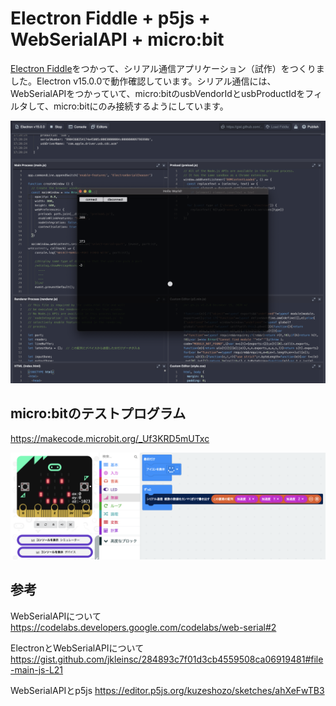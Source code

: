 # Electron Fiddle + p5js + WebSerialAPI + micro:bit

<a href = "https://www.electronjs.org/fiddle">Electron Fiddle</a>をつかって、シリアル通信アプリケーション（試作）をつくりました。Electron v15.0.0で動作確認しています。シリアル通信には、WebSerialAPIをつかっていて、micro:bitのusbVendorIdとusbProductIdをフィルタして、micro:bitにのみ接続するようにしています。

<img src = "./screenshot.png"></img>



## micro:bitのテストプログラム

https://makecode.microbit.org/_Uf3KRD5mUTxc

<img src = "./microbit.png"></img>


## 参考

WebSerialAPIについて
https://codelabs.developers.google.com/codelabs/web-serial#2



ElectronとWebSerialAPIについて
https://gist.github.com/jkleinsc/284893c7f01d3cb4559508ca06919481#file-main-js-L21



WebSerialAPIとp5js
https://editor.p5js.org/kuzeshozo/sketches/ahXeFwTB3